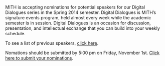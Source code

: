 MITH is accepting nominations for potential speakers for our Digital Dialogues series in the Spring 2014 semester. Digital Dialogues is MITH’s signature events program, held almost every week while the academic semester is in session. Digital Dialogues is an occasion for discussion, presentation, and intellectual exchange that you can build into your weekly schedule.

To see a list of previous speakers, [click here](http://mith.umd.edu/digital-dialogues/past-dialogue-schedules/).

Nomations should be submitted by 5:00 pm on Friday, November 1st. [Click here to submit your nominations](https://docs.google.com/forms/d/1RkU4ETSK7z6zzJ4tO8_WIuKqL7aXhzzCkF_tuOeE3kQ/viewform).